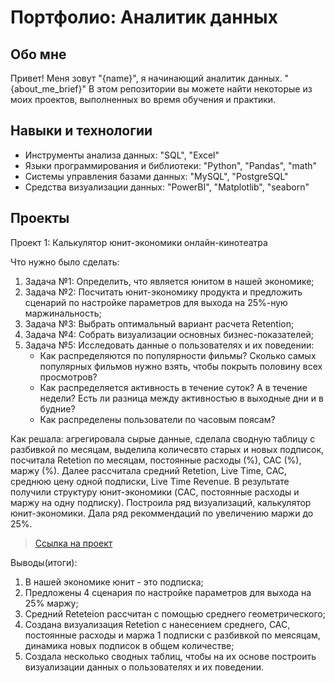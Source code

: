 # Портфолио: Аналитик данных
## Обо мне

Привет! Меня зовут "{name}", я начинающий аналитик данных.
"{about_me_brief}"
В этом репозитории вы можете найти некоторые из моих проектов, выполненных во время обучения и практики.
<br>

## Навыки и технологии
- Инструменты анализа данных: "SQL", "Excel"
- Языки программирования и библиотеки: "Python", "Pandas", "math"
- Системы управления базами данных: "MySQL", "PostgreSQL"
- Средства визуализации данных: "PowerBI", "Matplotlib", "seaborn"

## Проекты
<p> Проект 1: Калькулятор юнит-экономики онлайн-кинотеатра</p>
<p> Что нужно было сделать:<p>
<ol>
  <li>Задача №1: Определить, что является юнитом в нашей экономике;</li>
  <li>Задача №2: Посчитать юнит-экономику продукта и предложить сценарий по настройке параметров для выхода на 25%-ную маржинальность;</li>
  <li>Задача №3: Выбрать оптимальный вариант расчета Retention;</li>
  <li>Задача №4: Собрать визуализации основных бизнес-показателей;</li>
  <li>Задача №5: Исследовать данные о пользователях и их поведении:
    <ul>
      <li>Как распределяются по популярности фильмы? Сколько самых популярных фильмов нужно взять, чтобы покрыть половину всех просмотров?</li>
      <li>Как распределяется активность в течение суток? А в течение недели? Есть ли разница между активностью в выходные дни и в будние?</li>
      <li>Как распределены пользователи по часовым поясам?</li>
    </ul>
  </li>
</ol>

<p>Как решала: агрегировала сырые данные, сделала сводную таблицу с разбивкой по месяцам, выделила количесвто старых и новых подписок, посчитала Retetion по месяцам, постоянные расходы (%), CAC (%), маржу (%). Далее рассчитала средний Retetion, Live Time, CAC, среднюю цену одной подписки, Live Time Revenue. В результате получили структуру юнит-экономики (CAC, постоянные расходы и маржу на одну подписку). Построила ряд визуализаций, калькулятор юнит-экономики. Дала ряд рекоммендаций по увеличению маржи до 25%.<p>


> <a href="https://github.com/ElenaKichemasova/data-analystics/blob/main/Когортный анализ в Excel.xlsx">Ссылка на проект</a>

<p>Выводы(итоги):</p>
  <ol>
    <li>В нашей экономике юнит - это подписка;</li>
    <li>Предложены 4 сценария по настройке параметров для выхода на 25% маржу;</li>
    <li>Средний Reteteion рассчитан с помощью среднего геометрического;</li>
    <li>Создана визуализация Retetion с нанесением среднего, CAC, постоянные расходы и маржа 1 подписки с разбивкой по меясяцам, динамика новых подписок в общем количестве;</li>
    <li>Создала несколько сводных таблиц, чтобы на их основе построить визуализации данных о пользователях и их поведении.</li>
  </ol>
<ol>

